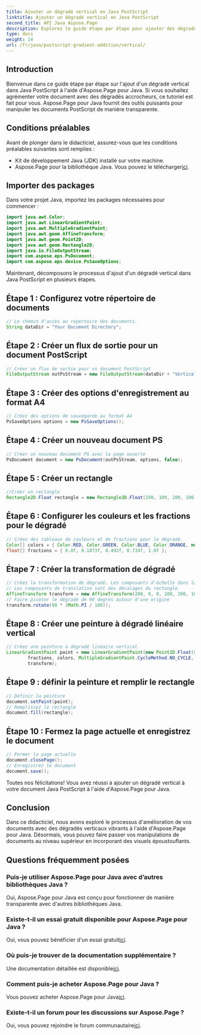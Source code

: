 ```yaml
---
title: Ajouter un dégradé vertical en Java PostScript
linktitle: Ajouter un dégradé vertical en Java PostScript
second_title: API Java Aspose.Page
description: Explorez le guide étape par étape pour ajouter des dégradés verticaux dans Java PostScript avec Aspose.Page pour Java. Améliorez vos documents sans effort avec des visuels éclatants.
type: docs
weight: 14
url: /fr/java/postscript-gradient-addition/vertical/
---
```

## Introduction
Bienvenue dans ce guide étape par étape sur l'ajout d'un dégradé vertical dans Java PostScript à l'aide d'Aspose.Page pour Java. Si vous souhaitez agrémenter votre document avec des dégradés accrocheurs, ce tutoriel est fait pour vous. Aspose.Page pour Java fournit des outils puissants pour manipuler les documents PostScript de manière transparente.
## Conditions préalables
Avant de plonger dans le didacticiel, assurez-vous que les conditions préalables suivantes sont remplies :
- Kit de développement Java (JDK) installé sur votre machine.
-  Aspose.Page pour la bibliothèque Java. Vous pouvez le télécharger[ici](https://releases.aspose.com/page/java/).
## Importer des packages
Dans votre projet Java, importez les packages nécessaires pour commencer :
```java
import java.awt.Color;
import java.awt.LinearGradientPaint;
import java.awt.MultipleGradientPaint;
import java.awt.geom.AffineTransform;
import java.awt.geom.Point2D;
import java.awt.geom.Rectangle2D;
import java.io.FileOutputStream;
import com.aspose.eps.PsDocument;
import com.aspose.eps.device.PsSaveOptions;
```
Maintenant, décomposons le processus d'ajout d'un dégradé vertical dans Java PostScript en plusieurs étapes.
## Étape 1 : Configurez votre répertoire de documents
```java
// Le chemin d'accès au répertoire des documents.
String dataDir = "Your Document Directory";
```
## Étape 2 : Créer un flux de sortie pour un document PostScript
```java
// Créer un flux de sortie pour un document PostScript
FileOutputStream outPsStream = new FileOutputStream(dataDir + "VerticalGradient_outPS.ps");
```
## Étape 3 : Créer des options d'enregistrement au format A4
```java
// Créez des options de sauvegarde au format A4
PsSaveOptions options = new PsSaveOptions();
```
## Étape 4 : Créer un nouveau document PS
```java
// Créer un nouveau document PS avec la page ouverte
PsDocument document = new PsDocument(outPsStream, options, false);
```
## Étape 5 : Créer un rectangle
```java
//Créer un rectangle
Rectangle2D.Float rectangle = new Rectangle2D.Float(200, 100, 200, 100);
```
## Étape 6 : Configurer les couleurs et les fractions pour le dégradé
```java
// Créez des tableaux de couleurs et de fractions pour le dégradé.
Color[] colors = { Color.RED, Color.GREEN, Color.BLUE, Color.ORANGE, new Color(85, 107, 47) };
float[] fractions = { 0.0f, 0.1873f, 0.492f, 0.734f, 1.0f };
```
## Étape 7 : Créer la transformation de dégradé
```java
// Créez la transformation de dégradé. Les composants d'échelle dans la transformation doivent être égaux à la largeur et à la hauteur du rectangle.
// Les composants de translation sont des décalages du rectangle.
AffineTransform transform = new AffineTransform(200, 0, 0, 100, 200, 100);
// Faire pivoter le dégradé de 90 degrés autour d'une origine
transform.rotate(90 * (Math.PI / 180));
```
## Étape 8 : Créer une peinture à dégradé linéaire vertical
```java
// Créez une peinture à dégradé linéaire vertical.
LinearGradientPaint paint = new LinearGradientPaint(new Point2D.Float(0, 0), new Point2D.Float(200, 100),
        fractions, colors, MultipleGradientPaint.CycleMethod.NO_CYCLE, MultipleGradientPaint.ColorSpaceType.SRGB,
        transform);
```
## Étape 9 : définir la peinture et remplir le rectangle
```java
// Définir la peinture
document.setPaint(paint);
// Remplissez le rectangle
document.fill(rectangle);
```
## Étape 10 : Fermez la page actuelle et enregistrez le document
```java
// Fermer la page actuelle
document.closePage();
// Enregistrez le document
document.save();
```
Toutes nos félicitations! Vous avez réussi à ajouter un dégradé vertical à votre document Java PostScript à l'aide d'Aspose.Page pour Java.
## Conclusion
Dans ce didacticiel, nous avons exploré le processus d'amélioration de vos documents avec des dégradés verticaux vibrants à l'aide d'Aspose.Page pour Java. Désormais, vous pouvez faire passer vos manipulations de documents au niveau supérieur en incorporant des visuels époustouflants.
## Questions fréquemment posées
### Puis-je utiliser Aspose.Page pour Java avec d’autres bibliothèques Java ?
Oui, Aspose.Page pour Java est conçu pour fonctionner de manière transparente avec d'autres bibliothèques Java.
### Existe-t-il un essai gratuit disponible pour Aspose.Page pour Java ?
 Oui, vous pouvez bénéficier d'un essai gratuit[ici](https://releases.aspose.com/).
### Où puis-je trouver de la documentation supplémentaire ?
 Une documentation détaillée est disponible[ici](https://reference.aspose.com/page/java/).
### Comment puis-je acheter Aspose.Page pour Java ?
 Vous pouvez acheter Aspose.Page pour Java[ici](https://purchase.aspose.com/buy).
### Existe-t-il un forum pour les discussions sur Aspose.Page ?
 Oui, vous pouvez rejoindre le forum communautaire[ici](https://forum.aspose.com/c/page/39).